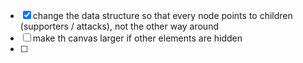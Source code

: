 
 - [x] change the data structure so that every node points to children (supporters / attacks), not the other way around
 - [ ]  make th canvas larger if other elements are hidden
 - [ ]  